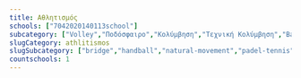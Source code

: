```yaml
---
title: Αθλητισμός
schools: ["7042020140113school"]
subcategory: ["Volley","Ποδόσφαιρο","Κολύμβηση","Τεχνική Κολύμβηση","Basket","Boxing","Judo","Karate","Tae Kwon Do","Πάλη","Ποδηλασία","Σκάκι","Στίβος","Tennis","Ιστιοπλοϊα","Πόλο","Συγχρονισμένη Κολύμβηση","Κωπηλασία","Aikido","Ενόργανη-Ρυθμική","Bridge","Beach Volley","Handball","Kick Boxing","Ping Pong","Badminton","Άρση Βαρών","Μπαλέτο","Ξιφασκία","Σκοποβολή","Τοξοβολία","Airsoft","Climbing","Padel Tennis","Αναρίχηση","Ιππασία","Παρκούρ"]
slugCategory: athlitismos
slugSubcategory: ["bridge","handball","natural-movement","padel-tennis","ping-pong","tennis","volley","anarixisi","gymnastics-rithmiki","kithara","rowing","fencing","wrestling","parkour","cycling","football","stivos","texniki-kolimvisi","toxovolia","polo","sigxronismeni-kolimvisi","badminton","shooting","lifting","beachvolley"]
countschools: 1
---
```



